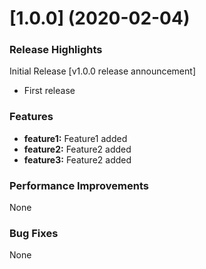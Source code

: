 <a name="1.0.0"></a>
# [1.0.0] (2020-02-04)

### Release Highlights

Initial Release [v1.0.0 release announcement]

* First release 


### Features

* **feature1:** Feature1 added
* **feature2:** Feature2 added
* **feature3:** Feature2 added

### Performance Improvements

None

### Bug Fixes

None